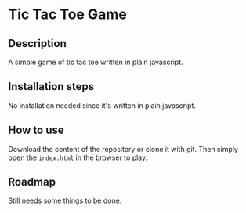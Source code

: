 # Tic Tac Toe Game

## Description

A simple game of tic tac toe written in plain javascript.

## Installation steps

No installation needed since it's written in plain javascript.

## How to use

Download the content of the repository or clone it with git.
Then simply open the ``index.html`` in the browser to play.

## Roadmap
Still needs some things to be done. 
